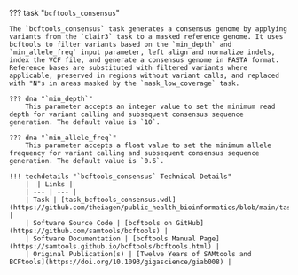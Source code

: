 ??? task "`bcftools_consensus`"

<!-- if: theiaviral -->
    The `bcftools_consensus` task generates a consensus genome by applying variants from the `clair3` task to a masked reference genome. It uses bcftools to filter variants based on the `min_depth` and `min_allele_freq` input parameter, left align and normalize indels, index the VCF file, and generate a consensus genome in FASTA format. Reference bases are substituted with filtered variants where applicable, preserved in regions without variant calls, and replaced with "N"s in areas masked by the `mask_low_coverage` task.

    ??? dna "`min_depth`"
        This parameter accepts an integer value to set the minimum read depth for variant calling and subsequent consensus sequence generation. The default value is `10`.

    ??? dna "`min_allele_freq`"
        This parameter accepts a float value to set the minimum allele frequency for variant calling and subsequent consensus sequence generation. The default value is `0.6`.
<!-- endif -->

    !!! techdetails "`bcftools_consensus` Technical Details"
        |  | Links |
        | --- | --- |
        | Task | [task_bcftools_consensus.wdl](https://github.com/theiagen/public_health_bioinformatics/blob/main/tasks/assembly/task_bcftools_consensus.wdl) |
        | Software Source Code | [bcftools on GitHub](https://github.com/samtools/bcftools) |
        | Software Documentation | [bcftools Manual Page](https://samtools.github.io/bcftools/bcftools.html) |
        | Original Publication(s) | [Twelve Years of SAMtools and BCFtools](https://doi.org/10.1093/gigascience/giab008) |